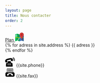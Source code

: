 ```yaml
---
layout: page
title: Nous contacter
order: 2
---
```


<p>
<a href="{{site.googlemap}}" >Plan&nbsp;<img class="icon" src="/public/maps.png" alt="maps" title="adresse" width=30/></a><br>
{% for adress in site.address %}
{{ adress }} <br>
{% endfor %}

<img src="/public/tel.svg" width=32 class="icon" title="Téléphone" alt="Téléphone" />&nbsp;{{site.phone}}<br>
<img src="/public/fax.png" width=32 class="icon" title="Télécopie" alt="Télécopie" />&nbsp;{{site.fax}}<br>

</p>
